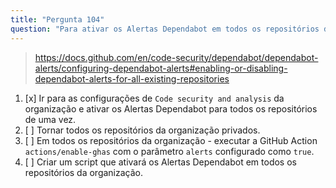 ```yaml
---
title: "Pergunta 104"
question: "Para ativar os Alertas Dependabot em todos os repositórios de uma organização, você deve:"
---
```



> https://docs.github.com/en/code-security/dependabot/dependabot-alerts/configuring-dependabot-alerts#enabling-or-disabling-dependabot-alerts-for-all-existing-repositories
1. [x] Ir para as configurações de `Code security and analysis` da organização e ativar os Alertas Dependabot para todos os repositórios de uma vez.
1. [ ] Tornar todos os repositórios da organização privados.
1. [ ] Em todos os repositórios da organização - executar a GitHub Action `actions/enable-ghas` com o parâmetro `alerts` configurado como `true`.
1. [ ] Criar um script que ativará os Alertas Dependabot em todos os repositórios da organização.
